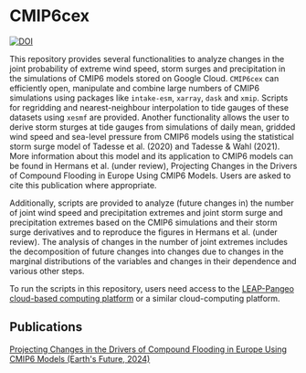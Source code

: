 # CMIP6cex
[![DOI](https://zenodo.org/badge/DOI/10.5281/zenodo.10817904.svg)](https://doi.org/10.5281/zenodo.10817904)

This repository provides several functionalities to analyze changes in the joint probability of extreme wind speed, storm surges and precipitation in the simulations of CMIP6 models stored on Google Cloud. `CMIP6cex` can efficiently open, manipulate and combine large numbers of CMIP6 simulations using packages like `intake-esm`, `xarray`, `dask` and `xmip`. Scripts for regridding and nearest-neighbour interpolation to tide gauges of these datasets using `xesmf` are provided. Another functionality allows the user to derive storm sturges at tide gauges from simulations of daily mean, gridded wind speed and sea-level pressure from CMIP6 models using the statistical storm surge model of Tadesse et al. (2020) and Tadesse & Wahl (2021). More information about this model and its application to CMIP6 models can be found in Hermans et al. (under review), Projecting Changes in the Drivers of Compound Flooding in Europe Using CMIP6 Models. Users are asked to cite this publication where appropriate.

Additionally, scripts are provided to analyze (future changes in) the number of joint wind speed and precipitation extremes and joint storm surge and precipitation extremes based on the CMIP6 simulations and their storm surge derivatives and to reproduce the figures in Hermans et al. (under review). The analysis of changes in the number of joint extremes includes the decomposition of future changes into changes due to changes in the marginal distributions of the variables and changes in their dependence and various other steps.

To run the scripts in this repository, users need access to the [LEAP-Pangeo cloud-based computing platform](https://leap-stc.github.io/leap-pangeo/architecture.html) or a similar cloud-computing platform. 

## Publications

[Projecting Changes in the Drivers of Compound Flooding in Europe Using CMIP6 Models (Earth's Future, 2024)](https://agupubs.onlinelibrary.wiley.com/doi/10.1029/2023EF004188?af=R)
